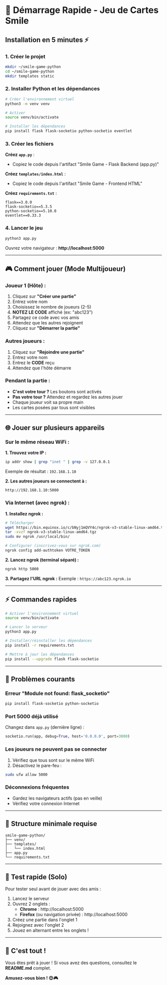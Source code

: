# 🚀 Démarrage Rapide - Jeu de Cartes Smile

## Installation en 5 minutes ⚡

### 1. Créer le projet

```bash
mkdir ~/smile-game-python
cd ~/smile-game-python
mkdir templates static
```

### 2. Installer Python et les dépendances

```bash
# Créer l'environnement virtuel
python3 -m venv venv

# Activer
source venv/bin/activate

# Installer les dépendances
pip install flask flask-socketio python-socketio eventlet
```

### 3. Créer les fichiers

**Créez `app.py`** :
- Copiez le code depuis l'artifact "Smile Game - Flask Backend (app.py)"

**Créez `templates/index.html`** :
- Copiez le code depuis l'artifact "Smile Game - Frontend HTML"

**Créez `requirements.txt`** :
```
flask==3.0.0
flask-socketio==5.3.5
python-socketio==5.10.0
eventlet==0.33.3
```

### 4. Lancer le jeu

```bash
python3 app.py
```

Ouvrez votre navigateur : **http://localhost:5000**

---

## 🎮 Comment jouer (Mode Multijoueur)

### Joueur 1 (Hôte) :
1. Cliquez sur **"Créer une partie"**
2. Entrez votre nom
3. Choisissez le nombre de joueurs (2-5)
4. **NOTEZ LE CODE** affiché (ex: "abc123")
5. Partagez ce code avec vos amis
6. Attendez que les autres rejoignent
7. Cliquez sur **"Démarrer la partie"**

### Autres joueurs :
1. Cliquez sur **"Rejoindre une partie"**
2. Entrez votre nom
3. Entrez le **CODE** reçu
4. Attendez que l'hôte démarre

### Pendant la partie :
- **C'est votre tour ?** Les boutons sont activés
- **Pas votre tour ?** Attendez et regardez les autres jouer
- Chaque joueur voit sa propre main
- Les cartes posées par tous sont visibles

---

## 🌐 Jouer sur plusieurs appareils

### Sur le même réseau WiFi :

**1. Trouvez votre IP :**
```bash
ip addr show | grep "inet " | grep -v 127.0.0.1
```
Exemple de résultat : `192.168.1.10`

**2. Les autres joueurs se connectent à :**
```
http://192.168.1.10:5000
```

### Via Internet (avec ngrok) :

**1. Installez ngrok :**
```bash
# Télécharger
wget https://bin.equinox.io/c/bNyj1mQVY4c/ngrok-v3-stable-linux-amd64.tgz
tar -xvzf ngrok-v3-stable-linux-amd64.tgz
sudo mv ngrok /usr/local/bin/

# Configurer (inscrivez-vous sur ngrok.com)
ngrok config add-authtoken VOTRE_TOKEN
```

**2. Lancez ngrok (terminal séparé) :**
```bash
ngrok http 5000
```

**3. Partagez l'URL ngrok :**
Exemple : `https://abc123.ngrok.io`

---

## ⚡ Commandes rapides

```bash
# Activer l'environnement virtuel
source venv/bin/activate

# Lancer le serveur
python3 app.py

# Installer/réinstaller les dépendances
pip install -r requirements.txt

# Mettre à jour les dépendances
pip install --upgrade flask flask-socketio
```

---

## 🐛 Problèmes courants

### Erreur "Module not found: flask_socketio"
```bash
pip install flask-socketio python-socketio
```

### Port 5000 déjà utilisé
Changez dans `app.py` (dernière ligne) :
```python
socketio.run(app, debug=True, host='0.0.0.0', port=3000)
```

### Les joueurs ne peuvent pas se connecter
1. Vérifiez que tous sont sur le même WiFi
2. Désactivez le pare-feu :
```bash
sudo ufw allow 5000
```

### Déconnexions fréquentes
- Gardez les navigateurs actifs (pas en veille)
- Vérifiez votre connexion Internet

---

## 📝 Structure minimale requise

```
smile-game-python/
├── venv/
├── templates/
│   └── index.html
├── app.py
└── requirements.txt
```

---

## 🎯 Test rapide (Solo)

Pour tester seul avant de jouer avec des amis :

1. Lancez le serveur
2. Ouvrez 2 onglets :
   - **Chrome** : http://localhost:5000
   - **Firefox** (ou navigation privée) : http://localhost:5000
3. Créez une partie dans l'onglet 1
4. Rejoignez avec l'onglet 2
5. Jouez en alternant entre les onglets !

---

## 🎉 C'est tout !

Vous êtes prêt à jouer ! Si vous avez des questions, consultez le **README.md** complet.

**Amusez-vous bien ! 😊🎮**